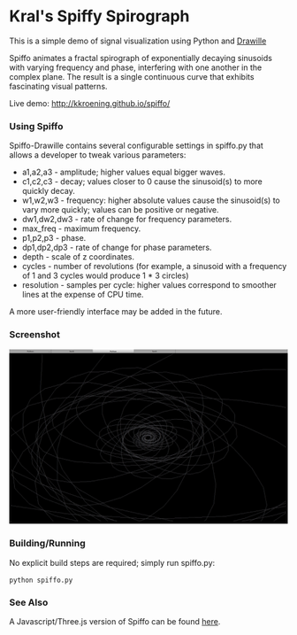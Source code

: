 Kral's Spiffy Spirograph
========================

This is a simple demo of signal visualization using Python and [Drawille](https://github.com/asciimoo/drawille)

Spiffo animates a fractal spirograph of exponentially decaying sinusoids with varying frequency and phase, interfering with one another in the complex plane. The result is a single continuous curve that exhibits fascinating visual patterns.

Live demo: http://kkroening.github.io/spiffo/

### Using Spiffo
Spiffo-Drawille contains several configurable settings in spiffo.py that allows a developer to tweak various parameters:
- a1,a2,a3 - amplitude; higher values equal bigger waves.
- c1,c2,c3 - decay; values closer to 0 cause the sinusoid(s) to more quickly decay.
- w1,w2,w3 - frequency: higher absolute values cause the sinusoid(s) to vary more quickly; values can be positive or negative.
- dw1,dw2,dw3 - rate of change for frequency parameters.
- max\_freq - maximum frequency.
- p1,p2,p3 - phase.
- dp1,dp2,dp3 - rate of change for phase parameters.
- depth - scale of z coordinates.
- cycles - number of revolutions (for example, a sinusoid with a frequency of 1 and 3 cycles would produce 1 * 3 circles)
- resolution - samples per cycle: higher values correspond to smoother lines at the expense of CPU time.

A more user-friendly interface may be added in the future.

### Screenshot
![Screenshot](https://raw.githubusercontent.com/kkroening/spiffo-drawille/master/screenshot.png)

### Building/Running
No explicit build steps are required; simply run spiffo.py:

```
python spiffo.py
```

### See Also
A Javascript/Three.js version of Spiffo can be found [here](https://github.com/kkroening/spiffo).
